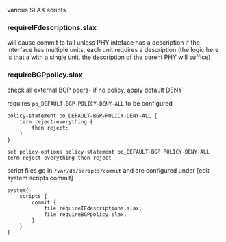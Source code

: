various SLAX scripts

### requireIFdescriptions.slax

will cause commit to fail unless PHY inteface has a description
if the interface has multiple units, each unit requires a description (the logic here is that a with a single unit, the description of the parent PHY will suffice)


### requireBGPpolicy.slax

check all external BGP peers- if no policy, apply default DENY

requires `po_DEFAULT-BGP-POLICY-DENY-ALL` to be configured
```
policy-statement po_DEFAULT-BGP-POLICY-DENY-ALL {
    term reject-everything {
        then reject;
    }
}

set policy-options policy-statement po_DEFAULT-BGP-POLICY-DENY-ALL term reject-everything then reject
```


script files go in `/var/db/scripts/commit` and are configured under [edit system scripts commit]
```
system{
    scripts {
        commit {
            file requireIFdescriptions.slax;
            file requireBGPpolicy.slax;
		}
	}
}
```
